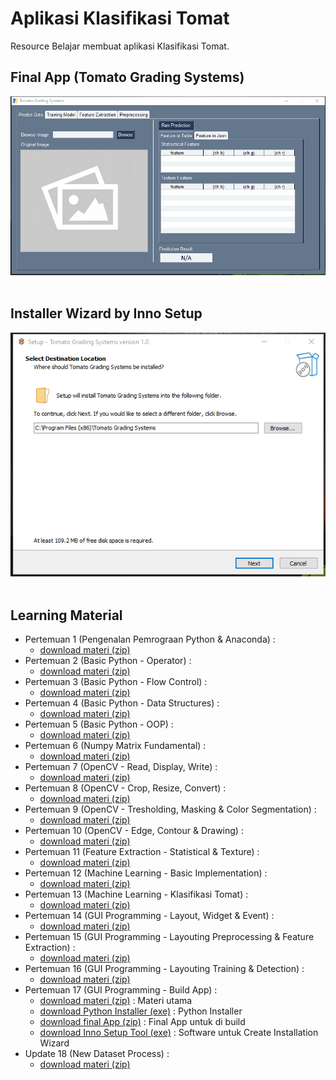 # Aplikasi Klasifikasi Tomat
Resource Belajar membuat aplikasi Klasifikasi Tomat.
## Final App (Tomato Grading Systems)
![](resource/tomat_app.gif)<br><br>
## Installer Wizard by Inno Setup
![](resource/tomat_app_install.gif)<br><br>
## Learning Material
- Pertemuan 1 (Pengenalan Pemrograan Python & Anaconda) :
    - [download materi (zip)](https://github.com/Muhammad-Yunus/Materi-Training/raw/main/H.%20Klasifikasi%20Tomat%20-%20OpenCV/01.%20Pengenalan%20Python%20%26%20Anaconda/01.%20Pengenalan%20Python%20%26%20Anaconda.zip)
- Pertemuan 2 (Basic Python - Operator) :
    - [download materi (zip)](https://github.com/Muhammad-Yunus/Materi-Training/raw/main/H.%20Klasifikasi%20Tomat%20-%20OpenCV/02.%20Basic%20Python%20-%20Operator/Basic%20Python%20-%20Operator.zip)
- Pertemuan 3 (Basic Python - Flow Control) :
    - [download materi (zip)](https://github.com/Muhammad-Yunus/Materi-Training/raw/main/H.%20Klasifikasi%20Tomat%20-%20OpenCV/03.%20Basic%20Python%20-%20Flow%20Control/Basic%20Python%20-%20Flow%20Control.zip)
- Pertemuan 4 (Basic Python - Data Structures) :
    - [download materi (zip)](https://github.com/Muhammad-Yunus/Materi-Training/raw/main/H.%20Klasifikasi%20Tomat%20-%20OpenCV/04.%20Basic%20Python%20-%20Data%20Structures/Basic%20Python%20-%20Data%20Structures.zip)
- Pertemuan 5 (Basic Python - OOP) :
    - [download materi (zip)](https://github.com/Muhammad-Yunus/Materi-Training/raw/main/H.%20Klasifikasi%20Tomat%20-%20OpenCV/05.%20Basic%20Python%20-%20OOP/Basic%20Python%20-%20OOP.zip)
- Pertemuan 6 (Numpy Matrix Fundamental) :
    - [download materi (zip)](https://github.com/Muhammad-Yunus/Materi-Training/raw/main/H.%20Klasifikasi%20Tomat%20-%20OpenCV/06.%20Numpy%20Matrix%20Fundamental/06.%20Numpy%20Matrix%20Fundamental.zip)
- Pertemuan 7 (OpenCV - Read, Display, Write) :
    - [download materi (zip)](https://github.com/Muhammad-Yunus/Materi-Training/raw/main/H.%20Klasifikasi%20Tomat%20-%20OpenCV/07.%20OpenCV%20-%20Read%2C%20Display%2C%20Write/07.%20OpenCV%20-%20Read%2C%20Display%2C%20Write.zip)
- Pertemuan 8 (OpenCV - Crop, Resize, Convert) :
    - [download materi (zip)](https://github.com/Muhammad-Yunus/Materi-Training/raw/main/H.%20Klasifikasi%20Tomat%20-%20OpenCV/08.%20OpenCV%20-%20Crop%2C%20Resize%2C%20Convert/08.%20OpenCV%20-%20Crop%2C%20Resize%2C%20Convert%20%26%20Tresholding.zip)
- Pertemuan 9 (OpenCV - Tresholding, Masking & Color Segmentation) :
    - [download materi (zip)](https://github.com/Muhammad-Yunus/Materi-Training/raw/main/H.%20Klasifikasi%20Tomat%20-%20OpenCV/09.%20OpenCV%20-%20Tresholding%2C%20Masking%20%26%20Color%20Segmentation/09.%20OpenCV%20-%20Tresholding%2C%20Masking%20%26%20Color%20Segmentation.zip)
- Pertemuan 10 (OpenCV - Edge, Contour & Drawing) :
    - [download materi (zip)](https://github.com/Muhammad-Yunus/Materi-Training/raw/main/H.%20Klasifikasi%20Tomat%20-%20OpenCV/10.%20OpenCV%20-%20Edge%2C%20Contour%20%26%20Drawing/10.%20OpenCV%20-%20Edge%2C%20Contour%20%26%20Drawing.zip) 
- Pertemuan 11 (Feature Extraction - Statistical & Texture) :
    - [download materi (zip)](https://github.com/Muhammad-Yunus/Materi-Training/raw/main/H.%20Klasifikasi%20Tomat%20-%20OpenCV/11.%20Feature%20Extraction%20-%20Statistical%20%26%20Texture/11.%20Feature%20Extraction%20-%20Statistical%20%26%20Texture.zip) 
- Pertemuan 12 (Machine Learning - Basic Implementation) :
    - [download materi (zip)](https://github.com/Muhammad-Yunus/Materi-Training/raw/main/H.%20Klasifikasi%20Tomat%20-%20OpenCV/12.%20Machine%20Learning%20-%20Basic%20Implementation/12.%20Machine%20Learning%20-%20Basic%20Implementation.zip) 
- Pertemuan 13 (Machine Learning - Klasifikasi Tomat) :
    - [download materi (zip)](https://github.com/Muhammad-Yunus/Materi-Training/raw/main/H.%20Klasifikasi%20Tomat%20-%20OpenCV/13.%20Machine%20Learning%20-%20Klasifikasi%20Tomat/13.%20Machine%20Learning%20-%20Klasifikasi%20Tomat.zip)
- Pertemuan 14 (GUI Programming - Layout, Widget & Event) :
    - [download materi (zip)](https://github.com/Muhammad-Yunus/Materi-Training/raw/main/H.%20Klasifikasi%20Tomat%20-%20OpenCV/14.%20GUI%20Programming%20-%20Layout%2C%20Widget%20%26%20Event/14.%20GUI%20Programming%20-%20Layout%2C%20Widget%20%26%20Event.zip)
- Pertemuan 15 (GUI Programming - Layouting Preprocessing & Feature Extraction) :
    - [download materi (zip)](https://github.com/Muhammad-Yunus/Materi-Training/raw/main/H.%20Klasifikasi%20Tomat%20-%20OpenCV/15.%20GUI%20Programming%20-%20Layouting%20Preprocessing%20%26%20Feature%20Extraction/15.%20GUI%20Programming%20-%20Layouting%20Preprocessing%20%26%20Feature%20Extraction.zip)
- Pertemuan 16 (GUI Programming - Layouting Training & Detection) :
    - [download materi (zip)](https://github.com/Muhammad-Yunus/Materi-Training/raw/main/H.%20Klasifikasi%20Tomat%20-%20OpenCV/16.%20GUI%20Programming%20-%20Layouting%20Training%20%26%20Detection/16.%20GUI%20Programming%20-%20Layouting%20Training%20%26%20Detection.zip)
- Pertemuan 17 (GUI Programming - Build App) :
    - [download materi (zip)](https://github.com/Muhammad-Yunus/Materi-Training/raw/main/H.%20Klasifikasi%20Tomat%20-%20OpenCV/17.%20GUI%20Programming%20-%20Build%20App/17.%20GUI%20Programming%20-%20Build%20App.zip) : Materi utama
    - [download Python Installer (exe)](https://www.python.org/ftp/python/3.6.0/python-3.6.0-amd64.exe) : Python Installer 
    - [download final App (zip)](https://github.com/Muhammad-Yunus/Materi-Training/raw/main/H.%20Klasifikasi%20Tomat%20-%20OpenCV/app/app.zip) : Final App untuk di build
    - [download Inno Setup Tool (exe)](https://jrsoftware.org/download.php/is.exe) : Software untuk Create Installation Wizard
- Update 18 (New Dataset Process) :
	- [download materi (zip)]()